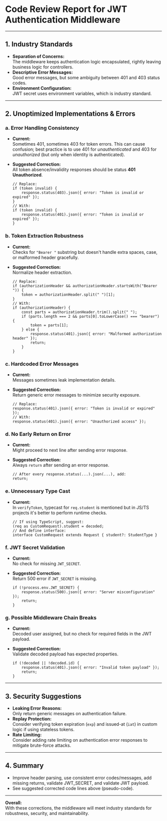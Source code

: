 # Code Review Report for JWT Authentication Middleware

---

## 1. **Industry Standards**
- **Separation of Concerns:**  
  The middleware keeps authentication logic encapsulated, rightly leaving business logic for controllers.
- **Descriptive Error Messages:**  
  Good error messages, but some ambiguity between 401 and 403 status codes.
- **Environment Configuration:**  
  JWT secret uses environment variables, which is industry standard.

---

## 2. **Unoptimized Implementations & Errors**

### a. **Error Handling Consistency**
- **Current:**  
  Sometimes 401, sometimes 403 for token errors. This can cause confusion; best practice is to use 401 for *unauthenticated* and 403 for *unauthorized* (but only when identity is authenticated).
- **Suggested Correction:**  
  All token absence/invalidity responses should be status **401 Unauthorized**.

  ```pseudo
  // Replace:
  if (token invalid) {
      response.status(403).json({ error: "Token is invalid or expired" });
  }
  // With:
  if (token invalid) {
      response.status(401).json({ error: "Token is invalid or expired" });
  }
  ```

### b. **Token Extraction Robustness**
- **Current:**  
  Checks for `"Bearer "` substring but doesn't handle extra spaces, case, or malformed header gracefully.
- **Suggested Correction:**  
  Normalize header extraction.

  ```pseudo
  // Replace:
  if (authorizationHeader && authorizationHeader.startsWith("Bearer ")) {
      token = authorizationHeader.split(" ")[1];
  }
  // With:
  if (authorizationHeader) {
      const parts = authorizationHeader.trim().split(" ");
      if (parts.length === 2 && parts[0].toLowerCase() === "bearer") {
          token = parts[1];
      } else {
          response.status(401).json({ error: "Malformed authorization header" });
          return;
      }
  }
  ```

### c. **Hardcoded Error Messages**
- **Current:**  
  Messages sometimes leak implementation details.
- **Suggested Correction:**  
  Return generic error messages to minimize security exposure.

  ```pseudo
  // Replace:
  response.status(401).json({ error: "Token is invalid or expired" });
  // With:
  response.status(401).json({ error: "Unauthorized access" });
  ```

### d. **No Early Return on Error**
- **Current:**  
  Might proceed to next line after sending error response.
- **Suggested Correction:**  
  Always `return` after sending an error response.

  ```pseudo
  // After every response.status(...).json(...), add:
  return;
  ```

### e. **Unnecessary Type Cast**
- **Current:**  
  In `verifyToken`, typecast for `req.student` is mentioned but in JS/TS projects it's better to perform runtime checks.

  ```pseudo
  // If using TypeScript, suggest:
  (req as CustomRequest).student = decoded;
  // And define interface:
  interface CustomRequest extends Request { student?: StudentType }
  ```

### f. **JWT Secret Validation**
- **Current:**  
  No check for missing `JWT_SECRET`.
- **Suggested Correction:**  
  Return 500 error if `JWT_SECRET` is missing.

  ```pseudo
  if (!process.env.JWT_SECRET) {
      response.status(500).json({ error: "Server misconfiguration" });
      return;
  }
  ```

### g. **Possible Middleware Chain Breaks**
- **Current:**  
  Decoded user assigned, but no check for required fields in the JWT payload.
- **Suggested Correction:**  
  Validate decoded payload has expected properties.

  ```pseudo
  if (!decoded || !decoded.id) {
      response.status(401).json({ error: "Invalid token payload" });
      return;
  }
  ```

---

## 3. **Security Suggestions**
- **Leaking Error Reasons:**  
  Only return generic messages on authentication failure.
- **Replay Protection:**  
  Consider verifying token expiration (`exp`) and issued-at (`iat`) in custom logic if using stateless tokens.
- **Rate Limiting:**  
  Consider adding rate limiting on authentication error responses to mitigate brute-force attacks.

---

## 4. **Summary**
- Improve header parsing, use consistent error codes/messages, add missing returns, validate JWT_SECRET, and validate JWT payload.
- See suggested corrected code lines above (pseudo-code).

---

**Overall:**  
With these corrections, the middleware will meet industry standards for robustness, security, and maintainability.